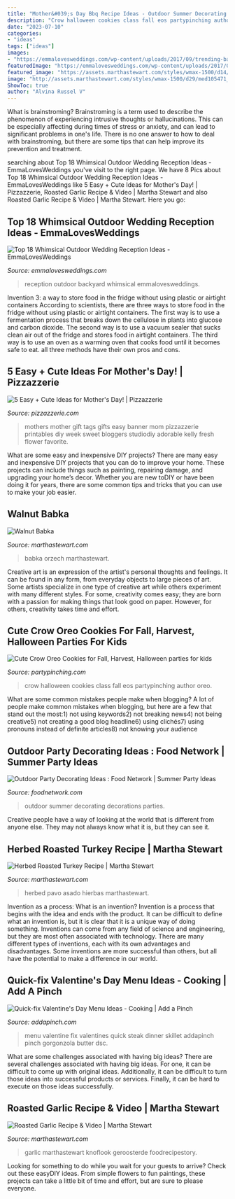 ```yaml
---
title: "Mother&#039;s Day Bbq Recipe Ideas - Outdoor Summer Decorating Decorations Parties"
description: "Crow halloween cookies class fall eos partypinching author oreo"
date: "2023-07-10"
categories:
- "ideas"
tags: ["ideas"]
images:
- "https://emmalovesweddings.com/wp-content/uploads/2017/09/trending-backyard-wedding-reception-ideas-with-lights.jpg"
featuredImage: "https://emmalovesweddings.com/wp-content/uploads/2017/09/trending-backyard-wedding-reception-ideas-with-lights.jpg"
featured_image: "https://assets.marthastewart.com/styles/wmax-1500/d14/ba_1107_turkey/ba_1107_turkey_horiz.jpg?itok=ylWfxNLB"
image: "http://assets.marthastewart.com/styles/wmax-1500/d29/med105471_0410_roasted_garlic/med105471_0410_roasted_garlic_sq.jpg?itok=Hljz4YMr"
ShowToc: true
author: "Alvina Russel V"
---
```



What is brainstroming?
Brainstroming is a term used to describe the phenomenon of experiencing intrusive thoughts or hallucinations. This can be especially affecting during times of stress or anxiety, and can lead to significant problems in one's life. There is no one answer to how to deal with brainstroming, but there are some tips that can help improve its prevention and treatment.

	

		
searching about Top 18 Whimsical Outdoor Wedding Reception Ideas - EmmaLovesWeddings you've visit to the right page. We have 8 Pics about Top 18 Whimsical Outdoor Wedding Reception Ideas - EmmaLovesWeddings like 5 Easy + Cute Ideas for Mother&#039;s Day! | Pizzazzerie, Roasted Garlic Recipe &amp; Video | Martha Stewart and also Roasted Garlic Recipe &amp; Video | Martha Stewart. Here you go:
		
    
## Top 18 Whimsical Outdoor Wedding Reception Ideas - EmmaLovesWeddings

<img loading=lazy src="https://emmalovesweddings.com/wp-content/uploads/2017/09/trending-backyard-wedding-reception-ideas-with-lights.jpg" onerror="this.onerror=null;this.src='https://tse2.mm.bing.net/th?id=OIP.mU-eZgrmH0SD3Zl48TDH1QHaLH&amp;pid=15.1';" alt="Top 18 Whimsical Outdoor Wedding Reception Ideas - EmmaLovesWeddings">

_Source: emmalovesweddings.com_

>reception outdoor backyard whimsical emmalovesweddings. 

	

Invention 3: a way to store food in the fridge without using plastic or airtight containers
According to scientists, there are three ways to store food in the fridge without using plastic or airtight containers. The first way is to use a fermentation process that breaks down the cellulose in plants into glucose and carbon dioxide. The second way is to use a vacuum sealer that sucks clean air out of the fridge and stores food in airtight containers. The third way is to use an oven as a warming oven that cooks food until it becomes safe to eat. all three methods have their own pros and cons.

    
## 5 Easy + Cute Ideas For Mother&#039;s Day! | Pizzazzerie

<img loading=lazy src="https://pizzazzerie.com/wp-content/uploads/2014/05/0001Mo.jpeg" onerror="this.onerror=null;this.src='https://tse3.mm.bing.net/th?id=OIP.VToufoG8EV9_3oYLQTXpHgHaJ7&amp;pid=15.1';" alt="5 Easy + Cute Ideas for Mother&#039;s Day! | Pizzazzerie">

_Source: pizzazzerie.com_

>mothers mother gift tags gifts easy banner mom pizzazzerie printables diy week sweet bloggers studiodiy adorable kelly fresh flower favorite. 

	

What are some easy and inexpensive DIY projects?
There are many easy and inexpensive DIY projects that you can do to improve your home. These projects can include things such as painting, repairing damage, and upgrading your home’s decor. Whether you are new toDIY or have been doing it for years, there are some common tips and tricks that you can use to make your job easier.

    
## Walnut Babka

<img loading=lazy src="https://assets.marthastewart.com/styles/wmax-1500/d24/walnut-babka-110-d111661/walnut-babka-110-d111661_horiz.jpg?itok=iH_i_X5Z" onerror="this.onerror=null;this.src='https://tse1.mm.bing.net/th?id=OIP.CAAYjD5S54E76CiutEzTCgHaEK&amp;pid=15.1';" alt="Walnut Babka">

_Source: marthastewart.com_

>babka orzech marthastewart. 

	

Creative art is an expression of the artist's personal thoughts and feelings. It can be found in any form, from everyday objects to large pieces of art. Some artists specialize in one type of creative art while others experiment with many different styles. For some, creativity comes easy; they are born with a passion for making things that look good on paper. However, for others, creativity takes time and effort.

    
## Cute Crow Oreo Cookies For Fall, Harvest, Halloween Parties For Kids

<img loading=lazy src="https://partypinching.com/wp-content/uploads/2016/11/3-5.jpg" onerror="this.onerror=null;this.src='https://tse1.mm.bing.net/th?id=OIP.HyM76XU838CYNcRknFhUXwHaHa&amp;pid=15.1';" alt="Cute Crow Oreo Cookies for Fall, Harvest, Halloween parties for kids">

_Source: partypinching.com_

>crow halloween cookies class fall eos partypinching author oreo. 

	

What are some common mistakes people make when blogging?
A lot of people make common mistakes when blogging, but here are a few that stand out the most:1) not using keywords2) not breaking news4) not being creative5) not creating a good blog headline6) using clichés7) using pronouns instead of definite articles8) not knowing your audience

    
## Outdoor Party Decorating Ideas : Food Network | Summer Party Ideas

<img loading=lazy src="https://food.fnr.sndimg.com/content/dam/images/food/fullset/2012/4/10/0/summerparties_party-ready-spaces6_s4x3.jpg.rend.hgtvcom.616.822.suffix/1371606348541.jpeg" onerror="this.onerror=null;this.src='https://tse4.mm.bing.net/th?id=OIP.e3M5rZU_-5T6m1oVbLwWLAHaJ4&amp;pid=15.1';" alt="Outdoor Party Decorating Ideas : Food Network | Summer Party Ideas">

_Source: foodnetwork.com_

>outdoor summer decorating decorations parties. 

	

Creative people have a way of looking at the world that is different from anyone else. They may not always know what it is, but they can see it.

    
## Herbed Roasted Turkey Recipe | Martha Stewart

<img loading=lazy src="https://assets.marthastewart.com/styles/wmax-1500/d14/ba_1107_turkey/ba_1107_turkey_horiz.jpg?itok=ylWfxNLB" onerror="this.onerror=null;this.src='https://tse2.mm.bing.net/th?id=OIP.P5yfKFMLA1y8tcLHPSSdsQHaEK&amp;pid=15.1';" alt="Herbed Roasted Turkey Recipe | Martha Stewart">

_Source: marthastewart.com_

>herbed pavo asado hierbas marthastewart. 

	

Invention as a process: What is an invention?
Invention is a process that begins with the idea and ends with the product. It can be difficult to define what an invention is, but it is clear that it is a unique way of doing something. Inventions can come from any field of science and engineering, but they are most often associated with technology. There are many different types of inventions, each with its own advantages and disadvantages. Some inventions are more successful than others, but all have the potential to make a difference in our world.

    
## Quick-fix Valentine&#039;s Day Menu Ideas - Cooking | Add A Pinch

<img loading=lazy src="http://addapinch.com/wp-content/uploads/2016/02/quick-fix-valentines-day-menu-skillet-steak-DSC_8228-1.jpg" onerror="this.onerror=null;this.src='https://tse2.mm.bing.net/th?id=OIP.4zJNGvjNRXs204P2gbJLXwHaLJ&amp;pid=15.1';" alt="Quick-fix Valentine&#039;s Day Menu Ideas - Cooking | Add a Pinch">

_Source: addapinch.com_

>menu valentine fix valentines quick steak dinner skillet addapinch pinch gorgonzola butter dsc. 

	

What are some challenges associated with having big ideas?
There are several challenges associated with having big ideas. For one, it can be difficult to come up with original ideas. Additionally, it can be difficult to turn those ideas into successful products or services. Finally, it can be hard to execute on those ideas successfully.

    
## Roasted Garlic Recipe &amp; Video | Martha Stewart

<img loading=lazy src="http://assets.marthastewart.com/styles/wmax-1500/d29/med105471_0410_roasted_garlic/med105471_0410_roasted_garlic_sq.jpg?itok=Hljz4YMr" onerror="this.onerror=null;this.src='https://tse2.mm.bing.net/th?id=OIP.VL7-JKNB38ve7nTpsXEENAHaHa&amp;pid=15.1';" alt="Roasted Garlic Recipe &amp; Video | Martha Stewart">

_Source: marthastewart.com_

>garlic marthastewart knoflook geroosterde foodrecipestory. 

	

Looking for something to do while you wait for your guests to arrive? Check out these easyDIY ideas. From simple flowers to fun paintings, these projects can take a little bit of time and effort, but are sure to please everyone.

